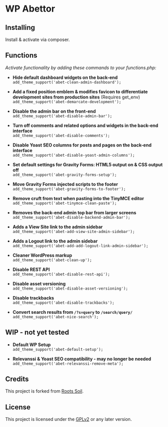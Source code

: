 # WP Abettor

## Installing

Install & activate via composer.

## Functions

_Activate functionality by adding these commands to your functions.php:_

- **Hide default dashboard widgets on the back-end**<br>
  `add_theme_support('abet-clean-admin-dashboard');`

- **Add a fixed position emblem & modifies favicon to differentiate development sites from production sites** (Requires get_env)<br>
  `add_theme_support('abet-demarcate-development');`

- **Disable the admin bar on the front-end**<br>
  `add_theme_support('abet-disable-admin-bar');`

- **Turn off comments and related options and widgets in the back-end interface**<br>
  `add_theme_support('abet-disable-comments');`

- **Disable Yoast SEO columns for posts and pages on the back-end interface**<br>
  `add_theme_support('abet-disable-yoast-admin-columns');`

- **Set default settings for Gravity Forms: HTML5 output on & CSS output off**<br>
  `add_theme_support('abet-gravity-forms-setup');`

- **Move Gravity Forms injected scripts to the footer**<br>
  `add_theme_support('abet-gravity-forms-to-footer');`

- **Remove cruft from text when pasting into the TinyMCE editor**<br>
  `add_theme_support('abet-tinymce-clean-paste');`

- **Removes the back-end admin top bar from larger screens**<br>
  `add_theme_support('abet-disable-backend-admin-bar');`

- **Adds a View Site link to the admin sidebar**<br>
  `add_theme_support('abet-add-view-site-admin-sidebar');`

- **Adds a Logout link to the admin sidebar**<br>
  `add_theme_support('abet-add-add-logout-link-admin-sidebar');`

- **Cleaner WordPress markup**<br>
  `add_theme_support('abet-clean-up');`

- **Disable REST API**<br>
  `add_theme_support('abet-disable-rest-api');`

- **Disable asset versioning**<br>
  `add_theme_support('abet-disable-asset-versioning');`

- **Disable trackbacks**<br>
  `add_theme_support('abet-disable-trackbacks');`

- **Convert search results from `/?s=query` to `/search/query/`**<br>
  `add_theme_support('abet-nice-search');`

## WIP - not yet tested

- **Default WP Setup**<br>
  `add_theme_support('abet-default-setup');`

- **Relevanssi & Yoast SEO compatibility - may no longer be needed**<br>
  `add_theme_support('abet-relevanssi-remove-meta');`

## Credits

This project is forked from [Roots Soil](https://github.com/roots/soil/).

## License

This project is licensed under the [GPLv2](https://github.com/thinknathan/wp-abettor/blob/master/LICENSE.txt) or any later version.
